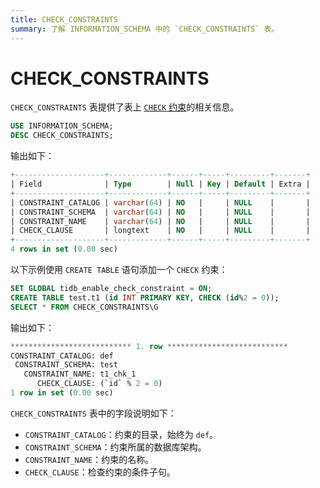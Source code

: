 ```yaml
---
title: CHECK_CONSTRAINTS
summary: 了解 INFORMATION_SCHEMA 中的 `CHECK_CONSTRAINTS` 表。
---
```


# CHECK\_CONSTRAINTS

`CHECK_CONSTRAINTS` 表提供了表上 [`CHECK` 约束](/constraints.md#check)的相关信息。

```sql
USE INFORMATION_SCHEMA;
DESC CHECK_CONSTRAINTS;
```

输出如下：

```sql
+--------------------+-------------+------+-----+---------+-------+
| Field              | Type        | Null | Key | Default | Extra |
+--------------------+-------------+------+-----+---------+-------+
| CONSTRAINT_CATALOG | varchar(64) | NO   |     | NULL    |       |
| CONSTRAINT_SCHEMA  | varchar(64) | NO   |     | NULL    |       |
| CONSTRAINT_NAME    | varchar(64) | NO   |     | NULL    |       |
| CHECK_CLAUSE       | longtext    | NO   |     | NULL    |       |
+--------------------+-------------+------+-----+---------+-------+
4 rows in set (0.00 sec)
```

以下示例使用 `CREATE TABLE` 语句添加一个 `CHECK` 约束：

```sql
SET GLOBAL tidb_enable_check_constraint = ON;
CREATE TABLE test.t1 (id INT PRIMARY KEY, CHECK (id%2 = 0));
SELECT * FROM CHECK_CONSTRAINTS\G
```

输出如下：

```sql
*************************** 1. row ***************************
CONSTRAINT_CATALOG: def
 CONSTRAINT_SCHEMA: test
   CONSTRAINT_NAME: t1_chk_1
      CHECK_CLAUSE: (`id` % 2 = 0)
1 row in set (0.00 sec)
```

`CHECK_CONSTRAINTS` 表中的字段说明如下：

* `CONSTRAINT_CATALOG`：约束的目录，始终为 `def`。
* `CONSTRAINT_SCHEMA`：约束所属的数据库架构。
* `CONSTRAINT_NAME`：约束的名称。
* `CHECK_CLAUSE`：检查约束的条件子句。

